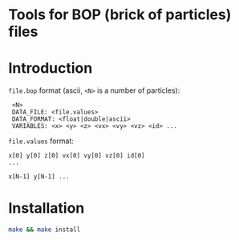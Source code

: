 Tools for BOP (brick of particles) files
========================================

Introduction
============
`file.bop` format (ascii, `<N>` is a number of particles):

     <N>
     DATA_FILE: <file.values>
     DATA_FORMAT: <float|double|ascii>
     VARIABLES: <x> <y> <z> <vx> <vy> <vz> <id> ...

`file.values` format:


    x[0] y[0] z[0] vx[0] vy[0] vz[0] id[0]
    ...

    x[N-1] y[N-1] ...
	

Installation
============

```sh
make && make install
```

